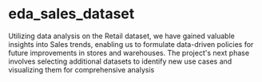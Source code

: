 # eda_sales_dataset
 Utilizing data analysis on the Retail dataset, we have gained valuable insights into Sales trends, enabling us to formulate data-driven policies for future improvements in stores and warehouses. The project's next phase involves selecting additional datasets to identify new use cases and visualizing them for comprehensive analysis
